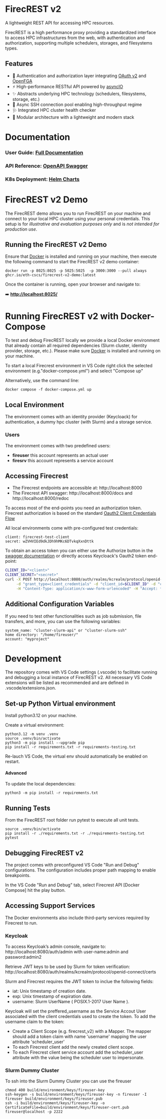 # FirecREST v2

A lightweight REST API for accessing HPC resources.

FirecREST is a high performance proxy providing a standardized interface to access HPC infrastructures from the web, with authentication and authorization, supporting multiple schedulers, storages, and filesystems types.

## Features

-	🔐 Authentication and authorization layer integrating [OAuth v2](https://oauth.net/2/) and [OpenFGA](https://openfga.dev/)
- ⚡ High-performance RESTful API powered by [asyncIO](https://docs.python.org/3/library/asyncio.html)
-	✨ Abstracts underlying HPC technology (schedulers, filesystems, storage, etc.)
-	📡 Async SSH connection pool enabling high-throughput regime
-	🩺 Integrated HPC cluster health checker
-	💠 Modular architecture with a lightweight and modern stack


# Documentation

### User Guide: [Full Documentation](https://eth-cscs.github.io/firecrest-v2/)
### API Reference: [OpenAPI Swagger](https://eth-cscs.github.io/firecrest-v2/openapi/)
### K8s Deployment: [Helm Charts](https://eth-cscs.github.io/firecrest-v2/setup/deploy/)


# FirecREST v2 Demo

The FirecREST demo allows you to run FirecREST on your machine and connect to your local HPC cluster using your personal credentials.
This setup is for *illustrative and evaluation purposes only* and is *not intended for production use*.

## Running the FirecREST v2 Demo  

Ensure that [Docker](https://www.docker.com/) is installed and running on your machine, then execute the following command to start the FirecREST v2 demo container:

```console
docker run -p 8025:8025 -p 5025:5025  -p 3000:3000 --pull always ghcr.io/eth-cscs/firecrest-v2-demo:latest
```

Once the container is running, open your browser and navigate to:

➡️ **[http://localhost:8025/](http://localhost:8025/)**


# Running FirecREST v2 with Docker-Compose

To test and debug FirecREST locally we provide a local Docker environment that already contain all required dependencies (Slurm cluster, identity provider, storage, etc.). Please make sure [Docker](https://www.docker.com/) is installed and running on your machine.

To start a local Firecrest environment in VS Code right click the selected environment (e.g."docker-compose.yml") and select "Compose up"

Alternatively, use the command line:
```console
docker compose -f docker-compose.yml up
```
## Local Environment

The environment comes with an identity provider (Keycloack) for authentication, a dummy hpc cluster (with Slurm) and a storage service.


### Users

The environment comes with two predefined users:

- **fireuser** this account represents an actual user
- **firesrv** this account represents a service account 


## Accessing Firecrest

- The Firecrest endpoints are accessible at: http://localhost:8000
- The Firecrest API swagger: http://localhost:8000/docs and http://localhost:8000/redoc

To access most of the end-points you need an authorization token. Firecrest authorization is based on the standard [Oauth2 Client Credentials Flow](https://auth0.com/docs/get-started/authentication-and-authorization-flow/client-credentials-flow)


All local environments come with pre-configured test credentials:

```credentials
client: firecrest-test-client
secret: wZVHVIEd9dkJDh9hMKc6DTvkqXxnDttk
```

To obtain an access token you can either use the Authorize button in the [swagger documentation](http://localhost:8000/docs) or directly access Keycloack's Oauth2 token end-point:
```bash
CLIENT_ID="<client>"
CLIENT_SECRET="<secret>"
curl -X POST http://localhost:8080/auth/realms/kcrealm/protocol/openid-connect/token \
     -d "grant_type=client_credentials" -d "client_id=$CLIENT_ID" -d "client_secret=$CLIENT_SECRET" \
     -H "Content-Type: application/x-www-form-urlencoded" -H "Accept: */*"
```

## Additional Configuration Variables

If you need to test other functionalities such as job submission, file transfers, and more, you can use the following variables:
```
system_name: "cluster-slurm-api" or "cluster-slurm-ssh"
home directory: "/home/fireuser/"
account: "myproject"
```


# Development

The repository comes with VS Code settings (.vscode) to facilitate running and debugging a local instance of FirecREST v2.
All necessary VS Code extensions will be listed as recommended and are defined in .vscode/extensions.json.

## Set-up Python Virtual environment

Install python3.12 on your machine.

Create a virtual environment:
```console
python3.12 -m venv .venv
source .venv/bin/activate
python3 -m pip install --upgrade pip
pip install -r requirements.txt -r requirements-testing.txt
```

Re-lauch VS Code, the virtual env should automatically be enabled on restart.

#### Advanced

To update the local dependencies:
```console
python3 -m pip install -r requirements.txt
```

## Running Tests
From the FirecREST root folder run pytest to execute all unit tests.
```console
source .venv/bin/activate
pip install -r ./requirements.txt -r ./requirements-testing.txt
pytest
```


## Debugging FirecREST v2

The project comes with preconfigured VS Code "Run and Debug" configurations.
The configuration includes proper path mapping to enable breakpoints.

In the VS Code "Run and Debug" tab, select Firecrest API [Docker Compose] hit the play button.


## Accessing Support Services

The Docker environments also include third-party services required by Firecrest to run.

### Keycloak

To access Keycloak’s admin console, navigate to: http://localhost:8080/auth/admin with user-name:admin and password:admin2

Retrieve JWT keys to be used by Slurm for token verification: http://localhost:8080/auth/realms/kcrealm/protocol/openid-connect/certs

Slurm and Firecrest requires the JWT token to inclue the following fields:
- iat: Unix timestamp of creation date.
- exp: Unix timestamp of expiration date.
- username: Slurm UserName ( POSIX.1-2017 User Name ).

Keycloak will set the preffered_username as the Service Accout User associated with the client credentials used to create the token.
To add the username claim to the token:

- Create a Client Scope (e.g. firecrest_v2) with a Mapper. The mapper should add a token claim with name 'username' mapping the user attribute 'scheduler_user'
- To each Firecrest client add the newly created client scope.
- To each Firecrest client service account add the scheduler_user attribute with the value being the scheduler user to impersonate.


### Slurm Dummy Cluster

To ssh into the Slurm Dummy Cluster you can use the fireuser

```console
chmod 400 build/environment/keys/fireuser-key
ssh-keygen -s build/environment/keys/fireuser-key -n fireuser -I fireuser build/environment/keys/fireuser.pub
ssh -i build/environment/keys/fireuser-key -o CertificateFile=build/environment/keys/fireuser-cert.pub fireuser@localhost -p 2222
```
